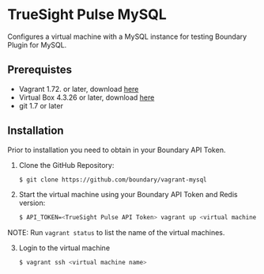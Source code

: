 # TrueSight Pulse MySQL

Configures a virtual machine with a MySQL instance for testing Boundary Plugin for MySQL.

## Prerequistes

- Vagrant 1.72. or later, download [here](https://www.vagrantup.com/downloads.html)
- Virtual Box 4.3.26 or later, download [here](https://www.virtualbox.org/wiki/Downloads)
- git 1.7 or later

## Installation

Prior to installation you need to obtain in your Boundary API Token.

1. Clone the GitHub Repository:

    ```bash
    $ git clone https://github.com/boundary/vagrant-mysql
    ```

2. Start the virtual machine using your Boundary API Token and Redis version:

    ```bash
    $ API_TOKEN=<TrueSight Pulse API Token> vagrant up <virtual machine name>
    ```
NOTE: Run `vagrant status` to list the name of the virtual machines.

3. Login to the virtual machine

    ```bash
    $ vagrant ssh <virtual machine name>
    ```

